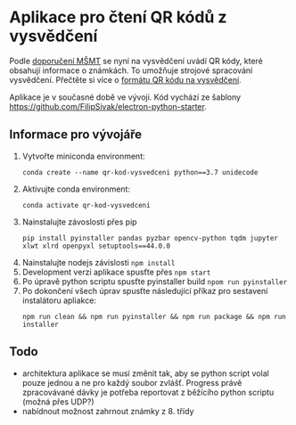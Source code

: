 # Aplikace pro čtení QR kódů z vysvědčení
Podle [doporučení MŠMT](https://www.msmt.cz/vzdelavani/skolstvi-v-cr/doporuceni-msmt-k-uvadeni-qr-kodu-na-vysvedcenich-a-dalsich) se nyní na vysvědčení uvádí QR kódy, které obsahují informace o známkách. To umožňuje strojové spracování vysvědčení. Přečtěte si více o [formátu QR kódu na vysvědčení](./doc/Prilohy_Doporuceni_k_uvadeni_QR_na_Vysvedceni.pdf).

Aplikace je v současné době ve vývoji. Kód vychází ze šablony https://github.com/FilipSivak/electron-python-starter.

## Informace pro vývojáře
1. Vytvořte miniconda environment:
    ```
    conda create --name qr-kod-vysvedceni python==3.7 unidecode
    ```
2. Aktivujte conda environment:
    ```
    conda activate qr-kod-vysvedceni
    ```
3. Nainstalujte závoslosti přes pip
    ```
    pip install pyinstaller pandas pyzbar opencv-python tqdm jupyter xlwt xlrd openpyxl setuptools==44.0.0
    ```
4. Nainstalujte nodejs závislosti `npm install`
5. Development verzi aplikace spusťte přes `npm start`
6. Po úpravě python scriptu spusťte pyinstaller build `npom run pyinstaller`
7. Po dokončení všech úprav spusťte následující příkaz pro sestavení instalátoru apliakce:
    ```
    npm run clean && npm run pyinstaller && npm run package && npm run installer
    ```

## Todo
- architektura aplikace se musí změnit tak, aby se python script volal pouze jednou a ne pro každý soubor zvlášť. Progress právě zpracovávané dávky je potřeba reportovat z běžícího python scriptu (možná přes UDP?)
- nabídnout možnost zahrnout známky z 8. třídy

